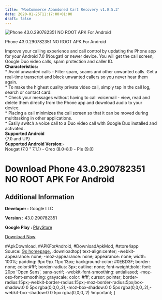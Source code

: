 ```yaml
---
title: 'WooCommerce Abandoned Cart Recovery v1.0.5.2'
date: 2020-01-25T11:17:00+01:00
draft: false
---
```


![Phone 43.0.290782351 NO ROOT APK For Android](https://i0.wp.com/apkhome.net/wp-content/uploads/2020/01/Phone-43.0.290782351-NO-ROOT.png "Phone 43.0.290782351 NO ROOT APK For Android")

  

Phone 43.0.290782351 NO ROOT APK For Android

Improve your calling experience and call control by updating the Phone app for your Android 7.0 (Nougat) or newer device. You will get the call screen, Google Duo video calls, spam protection and caller ID.  
**Characteristics:**  
\* Avoid unwanted calls - Filter spam, scams and other unwanted calls. Get a real-time transcript and block unwanted callers so you never hear them again.  
\* To make the highest quality private video call, simply tap in the call log, search or contact card.  
\* Check your messages without having to call voicemail - view, read and delete them directly from the Phone app and download audio to your device.  
\* Placing a call minimizes the call screen so that it can be moved during multitasking in other applications.  
\* Easily switch a voice call to a Duo video call with Google Duo installed and activated.  
**Supported Android**  
{7.0 and UP}  
**Supported Android Version**:-  
Nougat (7.0 " 7.1.1) - Oreo (8.0-8.1) - Pie (9.0)

Download Phone 43.0.290782351 NO ROOT APK For Android
=====================================================

Additional Information
----------------------

**Developer :** Google LLC

**Version :** 43.0.290782351

**Google Play :** [PlayStore](https://play.google.com/store/apps/details?id=com.google.android.dialer)

  

[Download Now](https://store4app.co/post/phone-43-0-290782351-no-root-apk-for-android_1579937561)

  
#ApkDownload, #APKForAndroid, #DownloadApkMod, #store4app  
Source: [Go homepage.](https://store4app.co/post/phone-43-0-290782351-no-root-apk-for-android_1579937561) .downloadtop{ text-align:center; -webkit-appearance: none; -moz-appearance: none; appearance: none; width: 100%; padding: 9px 9px 11px 13px; background-color: #0EBD3F; border: none; color:#fff; border-radius: 3px; outline: none; font-weight;bold; font: 20px 'Open Sans', sans-serif; -webkit-font-smoothing: antialiased; -moz-osx-font-smoothing: grayscale; color: #fff; cursor: pointer; border-radius:15px;-webkit-border-radius:15px;-moz-border-radius:5px;box-shadow:0 0 5px rgba(0,0,0,.2);-moz-box-shadow:0 0 5px rgba(0,0,0,.2);-webkit-box-shadow:0 0 5px rgba(0,0,0,.2) !important; }